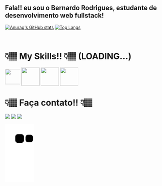 ## Fala!! eu sou o Bernardo Rodrigues, estudante de desenvolvimento web fullstack!
[![Anurag's GitHub stats](https://github-readme-stats.vercel.app/api?username=brodrigues0ll&count_private=true&show_icons=true&theme=dark)](https://github.com/anuraghazra/github-readme-stats)
[![Top Langs](https://github-readme-stats.vercel.app/api/top-langs/?username=brodrigues0ll&theme=dark)](https://github.com/anuraghazra/github-readme-stats)


<div style="display: inline_block"><br>
  <h1>👇🏽 My Skills!! 👇🏽 (LOADING...)</h1>
  <img align="center" height="50" width="50" src="https://cdn.jsdelivr.net/gh/devicons/devicon/icons/javascript/javascript-plain.svg" />
  <img align="center" height="60" width="60" src="https://cdn.jsdelivr.net/gh/devicons/devicon/icons/html5/html5-plain-wordmark.svg" />
  <img align="center" height="60" width="60" src="https://cdn.jsdelivr.net/gh/devicons/devicon/icons/css3/css3-plain-wordmark.svg" />
  <img align="center" height="60" width="60" src="https://cdn.jsdelivr.net/gh/devicons/devicon/icons/python/python-original-wordmark.svg" />
</div>

##

<div>
  <h1>👇🏽 Faça contato!! 👇🏽</h1>
  <a href="https://https://www.instagram.com/b_rodrigues0ll/" target="_blank"> <img src="https://img.shields.io/badge/-Instagram-%23E4405F?style=for-the-badge&logo=instagram&logoColor=white" target="_blank"></a>
  <a href=https://api.whatsapp.com/send?phone=5522981556221&text=Olá, vim pelo seu link web do Github!! target="_blank"> <img src="https://img.shields.io/badge/-LinkedIn-%230077B5?style=for-the-badge&logo=linkedin&logoColor=white" target="_blank"></a> 
  <a href="https://www.linkedin.com/in/brodrigues0ll/" target="_blank"> <img src="https://img.shields.io/badge/WhatsApp-25D366?style=for-the-badge&logo=whatsapp&logoColor=white" target="_blank"></a>
 
  ![snake gif](https://github.com/brodrigues0ll/brodrigues0ll/blob/output/github-contribution-grid-snake.svg)
 
</div>
